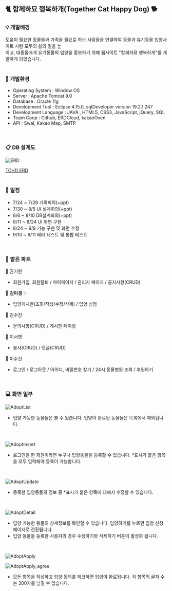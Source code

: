 ## :cat2: 함께하묘 행복하개(Together Cat Happy Dog) :dog2:

### :bulb: 개발배경
도움이 필요한 동물들과 가족을 필요로 하는 사람들을 연결하여 동물과  유기동물 입양사이트 사람 모두의 삶의 질을 높   
이고, 대중들에게 유기동물의 입양을 홍보하기 위해 웹사이트 "함께하묘 행복하게"를 개발하게 되었습니다.   
<br>

### :dart: 개발환경   
- Operating System : Window OS   
- Server : Apache Tomcat 9.0   
- Database : Oracle 11g   
- Development Tool : Eclipse 4.15.0, sqlDeveloper version 19.2.1.247   
- Development Language : JAVA , HTML5, CSS3, JavaScript, jQuery, SQL   
- Team Coop : Github, ERDCloud, kakaoOven   
- API : Swal, Kakao Map, SMTP   
<br> 

### :clipboard: DB 설계도   

![ERD](https://github.com/ssd256/TCHD/blob/master/images/ERD.PNG)

[TCHD ERD](https://www.erdcloud.com/d/6xKpTLXCroHZ4ukTx)   
<br>

### :date: 일정      
  - 7/24 ~ 7/29   기획회의(+ppt)   
  - 7/30 ~ 8/5   UI 설계회의(+ppt)     
  - 8/6 ~ 8/10   DB설계회의(+ppt)   
  - 8/11 ~ 8/24   UI 화면 구현   
  - 8/24 ~ 9/9   기능 구현 및 화면 수정   
  - 9/10 ~ 9/11  베타 테스트 및 통합 테스트      
<br>      

### :memo: 맡은 파트  
:closed_book: 권기현   
* 회원가입, 회원탈퇴 / 마이페이지 / 관리자 페이지 / 공지사항(CRUD)   

:green_book: **김미경** :sparkles:   
* 입양게시판(조회/작성/수정/삭제) / 입양 신청   

:blue_book: 김수진    
* 문의사항(CRUD) / 게시판 페이징        

:orange_book: 이서영    
* 봉사(CRUD) / 댓글(CRUD)    


:ledger: 이수진   
* 로그인 / 로그아웃 / 아이디, 비밀번호 찾기 / 24시 동물병원 조회 / 후원하기      
<br>

### :computer: 화면 일부   

![AdoptList](https://github.com/ssd256/TCHD/blob/master/images/AdoptList.PNG)

* 입양 가능한 동물들은 볼 수 있습니다. 입양이 완료된 동물들은 목록에서 제외됩니다.
<br>


![AdoptInsert](https://github.com/ssd256/TCHD/blob/master/images/AdoptInsert.PNG)

* 로그인을 한 회원이라면 누구나 입양동물을 등록할 수 있습니다. *표시가 붙은 항목을 모두 입력해야 등록이 가능합니다. 
<br>


![AdoptUpdate](https://github.com/ssd256/TCHD/blob/master/images/AdoptUpdate.PNG)

* 등록한 입양동물의 정보 중 *표시가 붙은 항목에 대해서 수정할 수 있습니다.
<br>


![AdoptDetail](https://github.com/ssd256/TCHD/blob/master/images/AdoptDetail.PNG)

* 입양 가능한 동물의 상세정보를 확인할 수 있습니다. 입양하기를 누르면 입양 신청 페이지로 전환됩니다. 
* 입양 동물을 등록한 사용자의 경우 수정하기와 삭제하기 버튼이 활성화 됩니다.
<br>


![AdoptApply](https://github.com/ssd256/TCHD/blob/master/images/AdoptApply.PNG)

![AdoptApply_agree](https://github.com/ssd256/TCHD/blob/master/images/AdoptApply_agree.PNG)

* 모든 항목을 작성하고 입양 동의를 체크하면 입양이 완료됩니다. 각 항목의 글자 수는 300자를 넘길 수 없습니다.
<br>
